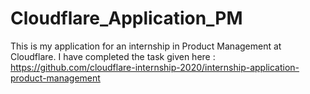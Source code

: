 # Cloudflare_Application_PM
This is my application for an internship in Product Management at Cloudflare. I have completed the task given here : https://github.com/cloudflare-internship-2020/internship-application-product-management
